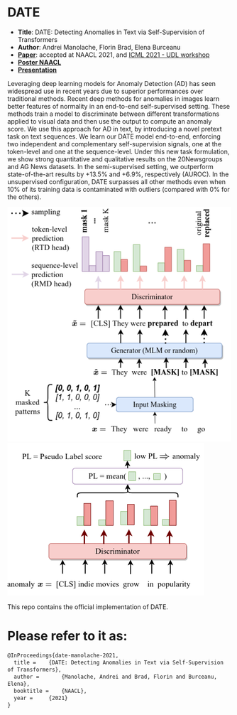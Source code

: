 # DATE

* **Title**: DATE: Detecting Anomalies in Text via Self-Supervision of Transformers
* **Author**: Andrei Manolache, Florin Brad, Elena Burceanu
* **[Paper](https://aclanthology.org/2021.naacl-main.25.pdf)**: accepted at NAACL 2021, and [ICML 2021 - UDL workshop](https://sites.google.com/view/udlworkshop2021)
* **[Poster NAACL](resources/DATE_poster.pdf)**
* **[Presentation](resources/DATE_presentation.pdf)**

Leveraging deep learning models for Anomaly Detection (AD) has seen widespread use in recent years due to superior performances over traditional methods. Recent deep methods for anomalies in images learn better features of normality in an end-to-end self-supervised setting. These methods train a model to discriminate between different transformations applied to visual data and then use the output to compute an anomaly score. We use this approach for AD in text, by introducing a novel pretext task on text sequences. We learn our DATE model end-to-end, enforcing two independent and complementary self-supervision signals, one at the token-level and one at the sequence-level. Under this new task formulation, we show strong quantitative and qualitative results on the 20Newsgroups and AG News datasets. In the semi-supervised setting, we outperform state-of-the-art results by +13.5% and +6.9%, respectively (AUROC). In the unsupervised configuration, DATE surpasses all other methods even when 10% of its training data is contaminated with outliers (compared with 0% for the others).


![DATE train overview](resources/date_train.png)
![DATE test overview](resources/date_test.png)
 
 
This repo contains the official implementation of DATE.

# Please refer to it as:
```
@InProceedings{date-manolache-2021,
  title = 	 {DATE: Detecting Anomalies in Text via Self-Supervision of Transformers},
  author =       {Manolache, Andrei and Brad, Florin and Burceanu, Elena},
  booktitle = 	 {NAACL},
  year = 	 {2021}
}
```
